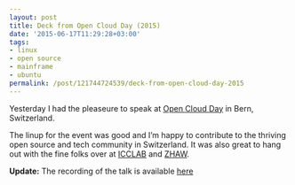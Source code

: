 ```yaml
---
layout: post
title: Deck from Open Cloud Day (2015)
date: '2015-06-17T11:29:28+03:00'
tags:
- linux
- open source
- mainframe
- ubuntu
permalink: /post/121744724539/deck-from-open-cloud-day-2015
---
```

Yesterday I had the pleaseure to speak at [Open Cloud Day](http://www.ch-open.ch/events/aktuelle-events/160615-open-cloud-day-2015/) in Bern, Switzerland.

The linup for the event was good and I’m happy to contribute to the thriving open source and tech community in Switzerland. It was also great to hang out with the fine folks over at [ICCLAB](http://www.s-i.ch/) and [ZHAW](http://www.unibe.ch/).

**Update:** The recording of the talk is available [here](https://www.youtube.com/watch?v=pHdc3f98Kxs&index=11&list=PLofS3lNZckseu0v_CP4XjgDUQxRKfF6gA)
